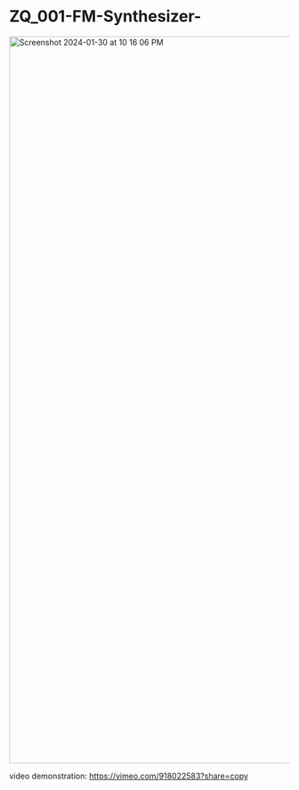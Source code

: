 # ZQ_001-FM-Synthesizer-
<img width="1303" alt="Screenshot 2024-01-30 at 10 16 06 PM" src="https://github.com/ziqingg2/ZQFM/assets/80551600/580954c1-20fc-4ae5-9158-b07a40402e91">

video demonstration: https://vimeo.com/918022583?share=copy
